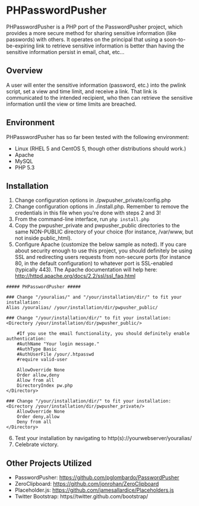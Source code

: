 PHPasswordPusher
================

PHPasswordPusher is a PHP port of the PasswordPusher project, which provides a
more secure method for sharing sensitive information (like passwords) with 
others. It operates on the principal that using a soon-to-be-expiring link to
retrieve sensitive information is better than having the sensitive 
information persist in email, chat, etc...


## Overview
A user will enter the sensitive information (password, etc.) into the pwlink 
script, set a view and time limit, and receive a link. That link is 
communicated to the intended recipient, who then can retrieve the sensitive
information until the view or time limits are breached.

## Environment
PHPasswordPusher has so far been tested with the following environment:

* Linux (RHEL 5 and CentOS 5, though other distributions should work.)
* Apache
* MySQL
* PHP 5.3

## Installation
1. Change configuration options in ./pwpusher_private/config.php   
2. Change configuration options in ./install.php. Remember to remove the credentials in this file when you're done with steps 2 and 3!
3. From the command-line interface, run `php install.php` 
4. Copy the pwpusher_private and pwpusher_public directories to the same NON-PUBLIC directory of your choice (for instance, /var/www, but not inside public_html).
5. Configure Apache (customize the below sample as noted). If you care about security enough to use this project, you should definitely be using SSL and redirecting users requests from non-secure ports (for instance 80, in the default configuration) to whatever port is SSL-enabled (typically 443). The Apache documentation will help here: http://httpd.apache.org/docs/2.2/ssl/ssl_faq.html 
```         
##### PHPasswordPusher #####

### Change "/youralias/" and "/your/installation/dir/" to fit your installation:
Alias /youralias/ /your/installation/dir/pwpusher_public/

### Change "/your/installation/dir/" to fit your installation:
<Directory /your/installation/dir/pwpusher_public/>

    #If you use the email functionality, you should definitely enable authentication:
    #AuthName "Your login message."
    #AuthType Basic
    #AuthUserFile /your/.htpasswd
    #require valid-user

    AllowOverride None
    Order allow,deny
    Allow from all      
    DirectoryIndex pw.php  
</Directory>

### Change "/your/installation/dir/" to fit your installation:
<Directory /your/installation/dir/pwpusher_private/>
    AllowOverride None
    Order deny,allow
    Deny from all
</Directory>

```
6. Test your installation by navigating to http(s)://yourwebserver/youralias/
7. Celebrate victory.

## Other Projects Utilized
* PasswordPusher: https://github.com/pglombardo/PasswordPusher
* ZeroClipboard: https://github.com/jonrohan/ZeroClipboard
* Placeholder.js: https://github.com/jamesallardice/Placeholders.js
* Twitter Bootstrap: https//twitter.github.com/bootstrap/

